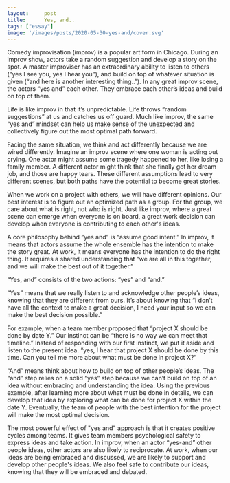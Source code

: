```yaml
---
layout:     post
title:      Yes, and..
tags: ["essay"]
image: '/images/posts/2020-05-30-yes-and/cover.svg'
---
```


Comedy improvisation (improv) is a popular art form in Chicago. During an improv show, actors take a random suggestion and develop a story on the spot. A master improviser has an extraordinary ability to listen to others (“yes I see you, yes I hear you”), and build on top of whatever situation is given (“and here is another interesting thing..”). In any great improv scene, the actors “yes and” each other. They embrace each other’s ideas and build on top of them.

Life is like improv in that it’s unpredictable. Life throws “random suggestions” at us and catches us off guard. Much like improv, the same “yes and” mindset can help us make sense of the unexpected and collectively figure out the most optimal path forward.

Facing the same situation, we think and act differently because we are wired differently.  Imagine an improv scene where one woman is acting out crying. One actor might assume some tragedy happened to her, like losing a family member. A different actor might think that she finally got her dream job, and those are happy tears. These different assumptions lead to very different scenes, but both paths have the potential to become great stories.

When we work on a project with others, we will have different opinions. Our best interest is to figure out an optimized path as a group. For the group, we care about what is right, not who is right. Just like improv, where a great scene can emerge when everyone is on board, a great work decision can develop when everyone is contributing to each other's ideas.

A core philosophy behind “yes and” is “assume good intent.” In improv, it means that actors assume the whole ensemble has the intention to make the story great. At work, it means everyone has the intention to do the right thing. It requires a shared understanding that “we are all in this together, and we will make the best out of it together.”

“Yes, and” consists of the two actions: “yes” and “and.”

“Yes” means that we really listen to and acknowledge other people’s ideas, knowing that they are different from ours. It’s about knowing that “I don’t have all the context to make a great decision, I need your input so we can make the best decision possible.” 

For example, when a team member proposed that “project X should be done by date Y.” Our instinct can be “there is no way we can meet that timeline.” Instead of responding with our first instinct, we put it aside and listen to the present idea. “yes, I hear that project X should be done by this time. Can you tell me more about what must be done in project X?”

“And” means think about how to build on top of other people’s ideas. The “and” step relies on a solid “yes” step because we can’t build on top of an idea without embracing and understanding the idea. Using the previous example, after learning more about what must be done in details, we can develop that idea by exploring what can be done for project X within the date Y. Eventually, the team of people with the best intention for the project will make the most optimal decision.

The most powerful effect of "yes and" approach is that it creates positive cycles among teams. It gives team members psychological safety to express ideas and take action. In improv, when an actor “yes-and” other people ideas,  other actors are also likely to reciprocate. At work, when our ideas are being embraced and discussed, we are likely to support and develop other people's ideas. We also feel safe to contribute our ideas, knowing that they will be embraced and debated.
